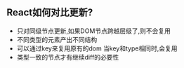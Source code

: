 

## React如何对比更新?

- 只对同级节点更新,如果DOM节点跨越层级了,则不会复用
- 不同类型的元素产出不同结构
- 可以通过key来复用原有的dom
    当key和type相同时,会复用
- 类型一致的节点才有继续diff的必要性
